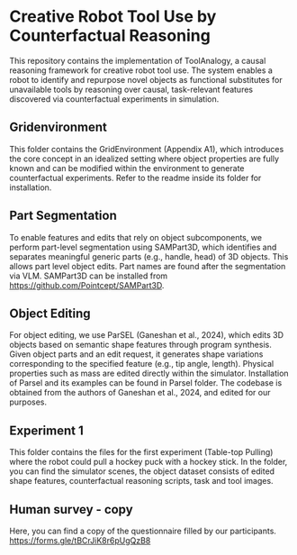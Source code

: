 # Creative Robot Tool Use by Counterfactual Reasoning #
This repository contains the implementation of ToolAnalogy, a causal reasoning framework for creative robot tool use. The system enables a robot to identify and repurpose novel objects as functional substitutes for unavailable tools by reasoning over causal, task-relevant features discovered via counterfactual experiments in simulation.
## Gridenvironment ##
This folder contains the GridEnvironment (Appendix A1), which introduces the core concept in an idealized setting where object properties are fully known and can be modified within the environment to generate counterfactual experiments. Refer to the readme inside its folder for installation.
## Part Segmentation ##
To enable features and edits that rely on object subcomponents, we perform part-level segmentation using SAMPart3D, which identifies and separates meaningful generic parts (e.g., handle, head) of 3D objects. This allows part level object edits. Part names are found after the segmentation via VLM. SAMPart3D can be installed from https://github.com/Pointcept/SAMPart3D.
## Object Editing ##
For object editing, we use ParSEL (Ganeshan et al., 2024), which edits 3D objects based on semantic shape features through program synthesis. Given object parts and an edit request, it generates shape variations corresponding to the specified feature (e.g., tip angle, length). Physical properties such as mass are edited directly within the simulator.
Installation of Parsel and its examples can be found in Parsel folder. The codebase is obtained from the authors of Ganeshan et al., 2024, and edited for our purposes.
## Experiment 1 ##
This folder contains the files for the first experiment (Table-top Pulling) where the robot could pull a hockey puck with a hockey stick. In the folder, you can find the simulator scenes, the object dataset consists of edited shape features, counterfactual reasoning scripts, task and tool images.

## Human survey - copy ##
Here, you can find a copy of the questionnaire filled by our participants. 
https://forms.gle/tBCrJiK8r6pUgQzB8
